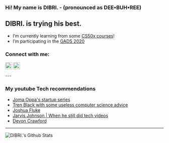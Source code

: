 ### Hi! My name is DIBRI. - (pronounced as DEE•BUH•REE)

## DIBRI. is trying his best.
- I’m currently learning from some [CS50x courses][website]!
- I’m participating in the [GADS 2020][GADS]

### Connect with me:

[<img align="left" alt="codeSTACKr | Twitter" width="22px" src="https://cdn.jsdelivr.net/npm/simple-icons@v3/icons/twitter.svg" />][twitter] 

[<img align="left" alt="codeSTACKr | LinkedIn" width="22px" src="https://cdn.jsdelivr.net/npm/simple-icons@v3/icons/linkedin.svg" />][linkedin]

<br />
<br />
---

### My youtube Tech recommendations
<!-- YOUTUBE:START -->
- [Joma Oppa's startup series](https://www.youtube.com/playlist?list=PL0BAwa0pBqg6cgVi_N2arwjs6TQ6foPi7)
- [Tren Black with some useless computer science advice](https://www.youtube.com/playlist?list=PLa5SGZY04W0vMZIjI9G6M2lukRZ5kZJrh)
- [Joshua Fluke](https://www.youtube.com/playlist?list=PLhURsu87NO8sqWOmpb-JyiUTswo0nyNn9)
- [Jarvis Johnson | When he still did tech videos](https://www.youtube.com/playlist?list=PLyBrFxr0n1iObXDxwQWShqvwepYB7b3rU)
- [Devon Crawford](https://www.youtube.com/channel/UCDrekHmOnkptxq3gUU0IyfA)
<!-- YOUTUBE:END -->

---

<img align="left" alt="DIBRI.'s Github Stats" src="https://github-readme-stats.vercel.app/api?username=dibrinsofor&show_icons=true&hide_border=true" />

[twitter]: https://twitter.com/blacksyre
[linkedin]: https://www.linkedin.com/in/dibrinsofor/
[website]: https://www.edx.org/school/harvardx
[GADS]: https://help.pluralsight.com/help/google-africa-developer-scholarship-2020
